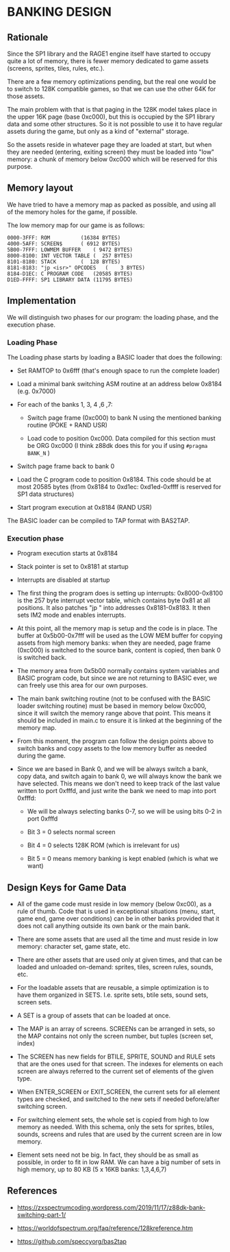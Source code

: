 # BANKING DESIGN

## Rationale

Since the SP1 library and the RAGE1 engine itself have started to occupy
quite a lot of memory, there is fewer memory dedicated to game assets
(screens, sprites, tiles, rules, etc.).

There are a few memory optimizations pending, but the real one would be to
switch to 128K compatible games, so that we can use the other 64K for those
assets.

The main problem with that is that paging in the 128K model takes place in
the upper 16K page (base 0xc000), but this is occupied by the SP1 library
data and some other structures. So it is not possible to use it to have
regular assets during the game, but only as a kind of "external" storage.

So the assets reside in whatever page they are loaded at start, but when
they are needed (entering, exiting screen) they must be loaded into "low"
memory: a chunk of memory below 0xc000 which will be reserved for this
purpose.

## Memory layout

We have tried to have a memory map as packed as possible, and using all of
the memory holes for the game, if possible.

The low memory map for our game is as follows:

```
0000-3FFF: ROM			(16384 BYTES)
4000-5AFF: SCREEN$		( 6912 BYTES)
5B00-7FFF: LOWMEM BUFFER	( 9472 BYTES)
8000-8100: INT VECTOR TABLE	(  257 BYTES)
8101-8180: STACK		(  128 BYTES)
8181-8183: "jp <isr>" OPCODES	(    3 BYTES)
8184-D1EC: C PROGRAM CODE	(20585 BYTES)
D1ED-FFFF: SP1 LIBRARY DATA	(11795 BYTES)
```

## Implementation

We will distinguish two phases for our program: the loading phase, and
the execution phase.

### Loading Phase

The Loading phase starts by loading a BASIC loader that does the following:

- Set RAMTOP to 0x6fff (that's enough space to run the complete loader)

- Load a minimal bank switching ASM routine at an address below 0x8184 (e.g. 
  0x7000)

- For each of the banks 1, 3, 4 ,6 ,7:

  - Switch page frame (0xc000) to bank N using the mentioned banking
    routine (POKE + RAND USR)

  - Load code to position 0xc000.  Data compiled for this section must be
    ORG 0xc000 (I think z88dk does this for you if using `#pragma BANK_N` )

- Switch page frame back to bank 0

- Load the C program code to position 0x8184. This code should be at most
  20585 bytes (from 0x8184 to 0xd1ec: 0xd1ed-0xffff is reserved for SP1
  data structures)

- Start program execution at 0x8184 (RAND USR)

The BASIC loader can be compiled to TAP format with BAS2TAP.

### Execution phase

- Program execution starts at 0x8184

- Stack pointer is set to 0x8181 at startup

- Interrupts are disabled at startup

- The first thing the program does is setting up interrupts: 0x8000-0x8100
  is the 257 byte interrupt vector table, which contains byte 0x81 at all
  positions. It also patches "jp <isr>" into addresses 0x8181-0x8183. It
  then sets IM2 mode and enables interrupts.

- At this point, all the memory map is setup and the code is in place.  The
  buffer at 0x5b00-0x7fff will be used as the LOW MEM buffer for copying
  assets from high memory banks: when they are needed, page frame (0xc000)
  is switched to the source bank, content is copied, then bank 0 is switched
  back.

- The memory area from 0x5b00 normally contains system variables and BASIC
  program code, but since we are not returning to BASIC ever, we can freely
  use this area for our own purposes.

- The main bank switching routine (not to be confused with the BASIC loader
  switching routine) must be based in memory below 0xc000, since it will
  switch the memory range above that point.  This means it should be
  included in main.c to ensure it is linked at the beginning of the memory
  map.

- From this moment, the program can follow the design points above to switch
  banks and copy assets to the low memory buffer as needed during the game.

- Since we are based in Bank 0, and we will be always switch a bank, copy
  data, and switch again to bank 0, we will always know the bank we have
  selected.  This means we don't need to keep track of the last value
  written to port 0xfffd, and just write the bank we need to map into port
  0xfffd:

  - We will be always selecting banks 0-7, so we will be using bits 0-2 in
    port 0xfffd

  - Bit 3 = 0 selects normal screen

  - Bit 4 = 0 selects 128K ROM (which is irrelevant for us)

  - Bit 5 = 0 means memory banking is kept enabled (which is what we want)

## Design Keys for Game Data

- All of the game code must reside in low memory (below 0xc00), as a rule of
  thumb. Code that is used in exceptional situations (menu, start, game end,
  game over conditions) can be in other banks provided that it does not call
  anything outside its own bank or the main bank.

- There are some assets that are used all the time and must reside in low
  memory: character set, game state, etc.

- There are other assets that are used only at given times, and that can be
  loaded and unloaded on-demand: sprites, tiles, screen rules, sounds, etc.

- For the loadable assets that are reusable, a simple optimization is to
  have them organized in SETS.  I.e.  sprite sets, btile sets, sound
  sets, screen sets.

- A SET is a group of assets that can be loaded at once.

- The MAP is an array of screens.  SCREENs can be arranged in sets, so the
  MAP contains not only the screen number, but tuples (screen set, index)

- The SCREEN has new fields for BTILE, SPRITE, SOUND and RULE sets that are
  the ones used for that screen.  The indexes for elements on each screen
  are always referred to the current set of elements of the given type.

- When ENTER_SCREEN or EXIT_SCREEN, the current sets for all element types
  are checked, and switched to the new sets if needed before/after
  switching screen.

- For switching element sets, the whole set is copied from high to low
  memory as needed.  With this schema, only the sets for sprites, btiles,
  sounds, screens and rules that are used by the current screen are in low
  memory.

- Element sets need not be big.  In fact, they should be as small as
  possible, in order to fit in low RAM.  We can have a big number of sets
  in high memory, up to 80 KB (5 x 16KB banks: 1,3,4,6,7)

## References

- https://zxspectrumcoding.wordpress.com/2019/11/17/z88dk-bank-switching-part-1/

- https://worldofspectrum.org/faq/reference/128kreference.htm

- https://github.com/speccyorg/bas2tap
